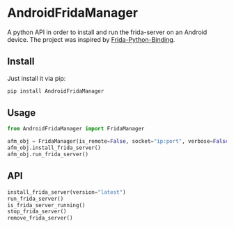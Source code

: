 # AndroidFridaManager

A python API in order to install and run the frida-server on an Android device. The project was inspired by [Frida-Python-Binding](https://github.com/Mind0xP/Frida-Python-Binding/tree/master).

## Install

Just install it via pip:
```bash
pip install AndroidFridaManager
```

## Usage

```python
from AndroidFridaManager import FridaManager

afm_obj = FridaManager(is_remote=False, socket="ip:port", verbose=False, frida_install_dst="/data/local/tmp/")
afm_obj.install_frida_server()
afm_obj.run_frida_server()
```

## API

```python
install_frida_server(version="latest")
run_frida_server()
is_frida_server_running()
stop_frida_server()
remove_frida_server()
```
